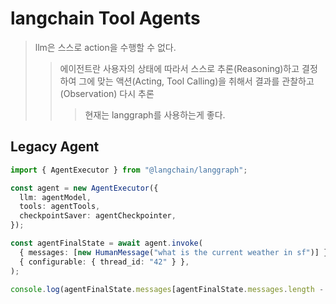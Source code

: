 # langchain Tool Agents

> llm은 스스로 action을 수행할 수 없다.
>
> > 에이전트란 사용자의 상태에 따라서 스스로 추론(Reasoning)하고 결정하여 그에 맞는 액션(Acting, Tool Calling)을 취해서 결과를 관찰하고(Observation) 다시 추론
> >
> > > 현재는 langgraph를 사용하는게 좋다.

## Legacy Agent

```ts
import { AgentExecutor } from "@langchain/langgraph";

const agent = new AgentExecutor({
  llm: agentModel,
  tools: agentTools,
  checkpointSaver: agentCheckpointer,
});

const agentFinalState = await agent.invoke(
  { messages: [new HumanMessage("what is the current weather in sf")] },
  { configurable: { thread_id: "42" } },
);

console.log(agentFinalState.messages[agentFinalState.messages.length - 1].content);
```
